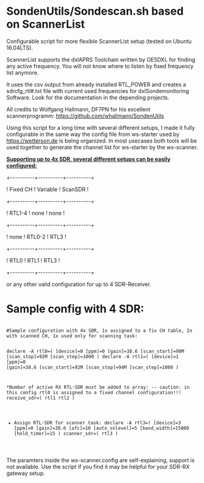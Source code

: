 # SondenUtils/Sondescan.sh based on ScannerList
Configurable script for more flexible ScannerList setup (tested on Ubuntu 16.04LTS).

ScannerList supports the dxlAPRS Toolchain written by OE5DXL for finding any active frequency. You will not know where to listen by fixed frequency list anymore.

It uses the csv output from already installed RTL_POWER and creates a sdrcfg_rtl#.txt file with current used frequencies for dxlSondemonitoring Software. Look for the documentation in the depending projects.

All credits to Wolfgang Hallmann, DF7PN for his excellent scannerprogramm:
https://github.com/whallmann/SondenUtils

Using this script for a long time with several different setups, I made it fully configurable in the same way the config file from ws-starter used by https://wetterson.de is being organized.
In most usecases both tools will be used together to generate the channel list for ws-starter by the ws-scanner.

<b><u>Supporting up to 4x SDR, several different setups can be easily configured:</u></b>

+----------+----------+----------+

! Fixed CH ! Variable ! ScanSDR  ! 

+----------+----------+----------+

!  RTL1-4  !  none    !  none    !

+----------+----------+----------+

!  none    !  RTL0-2  !  RTL3    !

+----------+----------+----------+

!  RTL0    !  RTL1    !  RTL3    !

+----------+----------+----------+

or any other valid configuration for up to 4 SDR-Receiver.

Sample config with 4 SDR:
=========================

<code>
#Sample configuration with 4x SDR, 1x assigned to a fix CH table, 2x with scanned CH, 1x used only for scanning task:

declare -A rtl0=( [device]=0 [ppm]=0 [gain]=38.6 [scan_start]=90M [scan_stop]=92M [scan_step]=1000 )
declare -A rtl1=( [device]=1 [ppm]=0 [gain]=38.6 [scan_start]=92M [scan_stop]=94M [scan_step]=1000 )

*Number of active RX RTL-SDR must be added to array:
 -- caution: in this config rtl0 is assigned to a fixed channel configuration!!!
receive_sdr=( rtl1 rtl2 )

* Assign RTL-SDR for scanner task:
declare -A rtl3=( [device]=3 [ppm]=0 [gain]=38.6 [afc]=10 [auto_snlevel]=5 [band_width]=15000 [hold_timer]=15 )
scanner_sdr=( rtl3 )
</code>

The paramters inside the ws-scanner.config are self-explaining, support is not available. Use the script if you find it may be helpful for your SDR-RX gateway setup.


